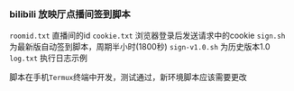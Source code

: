 ### bilibili 放映厅点播间签到脚本

`roomid.txt` 直播间的id
`cookie.txt` 浏览器登录后发送请求中的cookie
`sign.sh` 为最新版自动签到脚本，周期半小时(1800秒)
`sign-v1.0.sh` 为历史版本1.0
`log.txt` 执行日志示例

脚本在手机`Termux`终端中开发，测试通过，新环境脚本应该需要更改